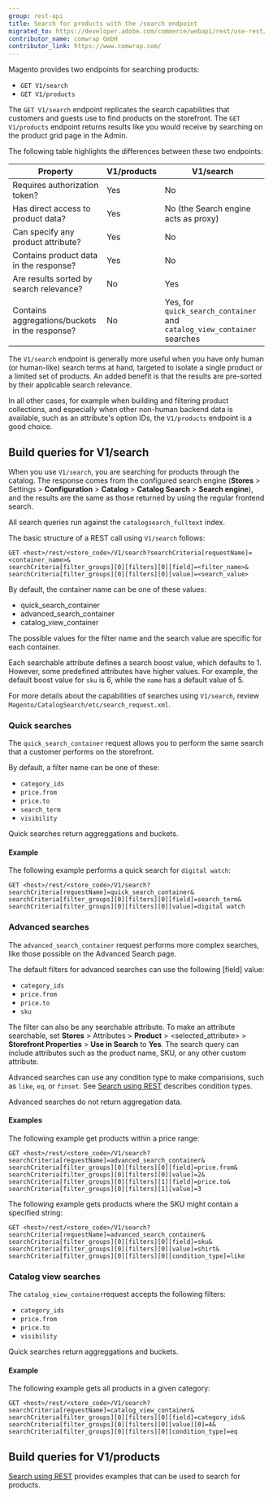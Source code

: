 ```yaml
---
group: rest-api
title: Search for products with the /search endpoint
migrated_to: https://developer.adobe.com/commerce/webapi/rest/use-rest/search-endpoint/
contributor_name: comwrap GmbH
contributor_link: https://www.comwrap.com/
---
```


Magento provides two endpoints for searching products:

*  `GET V1/search`
*  `GET V1/products`

The `GET V1/search` endpoint replicates the search capabilities that customers and guests use to find products on the storefront. The `GET V1/products` endpoint returns results like you would receive by searching on the product grid page in the Admin.

The following table highlights the differences between these two endpoints:

Property | V1/products | V1/search
--- | --- | ---
Requires authorization token? | Yes | No
Has direct access to product data? | Yes | No (the Search engine acts as proxy)
Can specify any product attribute? | Yes | No
Contains product data in the response? | Yes | No
Are results sorted by search relevance? | No | Yes
Contains aggregations/buckets in the response? | No | Yes, for `quick_search_container` and `catalog_view_container` searches

The `V1/search` endpoint is generally more useful when you have only human (or human-like) search terms at hand, targeted to isolate a single product or a limited set of products. An added benefit is that the results are pre-sorted by their applicable search relevance.

In all other cases, for example when building and filtering product collections, and especially when other non-human backend data is available, such as an attribute's option IDs, the `V1/products` endpoint is a good choice.

## Build queries for V1/search

When you use `V1/search`, you are searching for products through the catalog. The response comes from the configured search engine (**Stores** > Settings > **Configuration** > **Catalog** > **Catalog Search** > **Search engine**), and the results are the same as those returned by using the regular frontend search.

All search queries run against the `catalogsearch_fulltext` index.

The basic structure of a REST call using `V1/search` follows:

```http
GET <host>/rest/<store_code>/V1/search?searchCriteria[requestName]=<container_name>&
searchCriteria[filter_groups][0][filters][0][field]=<filter_name>&
searchCriteria[filter_groups][0][filters][0][value]=<search_value>
```

By default, the container name can be one of these values:

*  quick_search_container
*  advanced_search_container
*  catalog_view_container

The possible values for the filter name and the search value are specific for each container.

Each searchable attribute defines a search boost value, which defaults to 1. However, some predefined attributes have higher values. For example, the default boost value for `sku` is 6, while the `name` has a default value of 5.

For more details about the capabilities of searches using `V1/search`, review `Magento/CatalogSearch/etc/search_request.xml`.

### Quick searches

The `quick_search_container` request allows you to perform the same search that a customer performs on the storefront.

By default, a filter name can be one of these:

*  `category_ids`
*  `price.from`
*  `price.to`
*  `search_term`
*  `visibility`

Quick searches return aggreggations and buckets.

#### Example

The following example performs a quick search for `digital watch`:

```http
GET <host>/rest/<store_code>/V1/search?searchCriteria[requestName]=quick_search_container&
searchCriteria[filter_groups][0][filters][0][field]=search_term&
searchCriteria[filter_groups][0][filters][0][value]=digital watch
```

### Advanced searches

The `advanced_search_container` request performs more complex searches, like those possible on the Advanced Search page.

The default filters for advanced searches can use the following [field] value:

*  `category_ids`
*  `price.from`
*  `price.to`
*  `sku`

The filter can also be any searchable attribute. To make an attribute searchable, set **Stores** > Attributes > **Product** > <selected_attribute> >  **Storefront Properties** > **Use in Search** to **Yes**. The search query can include attributes such as the product name, SKU, or any other custom attribute.

Advanced searches can use any condition type to make comparisions, such as `like`, `eq`, or `finset`. See [Search using REST](https://developer.adobe.com/commerce/webapi/rest/use-rest/performing-searches.html) describes condition types.

Advanced searches do not return aggregation data.

#### Examples

The following example get products within a price range:

```http
GET <host>/rest/<store_code>/V1/search?searchCriteria[requestName]=advanced_search_container&
searchCriteria[filter_groups][0][filters][0][field]=price.from&
searchCriteria[filter_groups][0][filters][0][value]=2&
searchCriteria[filter_groups][0][filters][1][field]=price.to&
searchCriteria[filter_groups][0][filters][1][value]=3
```

The following example gets products where the SKU might contain a specified string:

```http
GET <host>/rest/<store_code>/V1/search?searchCriteria[requestName]=advanced_search_container&
searchCriteria[filter_groups][0][filters][0][field]=sku&
searchCriteria[filter_groups][0][filters][0][value]=shirt&
searchCriteria[filter_groups][0][filters][0][condition_type]=like
```

### Catalog view searches

The `catalog_view_container`request accepts the following filters:

*  `category_ids`
*  `price.from`
*  `price.to`
*  `visibility`

Quick searches return aggreggations and buckets.

#### Example

The following example gets all products in a given category:

```http
GET <host>/rest/<store_code>/V1/search?searchCriteria[requestName]=catalog_view_container&
searchCriteria[filter_groups][0][filters][0][field]=category_ids&
searchCriteria[filter_groups][0][filters][0][value][0]=4&
searchCriteria[filter_groups][0][filters][0][condition_type]=eq
```

## Build queries for V1/products

[Search using REST](https://developer.adobe.com/commerce/webapi/rest/use-rest/performing-searches.html) provides examples that can be used to search for products.

